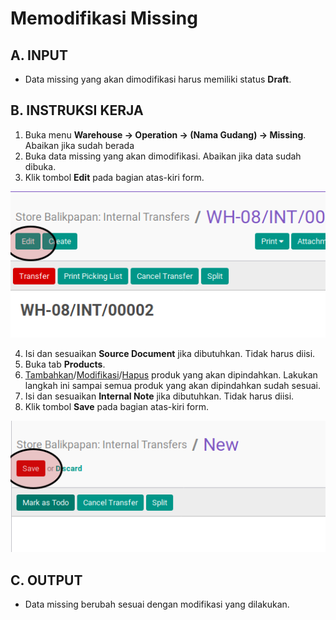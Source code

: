# Memodifikasi Missing

## A. INPUT

* Data missing yang akan dimodifikasi harus memiliki status **Draft**.

## B. INSTRUKSI KERJA

1. Buka menu **Warehouse -> Operation -> (Nama Gudang) -> Missing**. Abaikan jika sudah berada
2. Buka data missing yang akan dimodifikasi. Abaikan jika data sudah dibuka.
3. Klik tombol **Edit** pada bagian atas-kiri form.

![](../../img/missing/tombol-edit.png)

4. Isi dan sesuaikan **Source Document** jika dibutuhkan. Tidak harus diisi.
5. Buka tab **Products**.
6. <a name="l6">[Tambahkan](./produk-tambah.md)/[Modifikasi](./produk-modifikasi.md)/[Hapus](./produk-hapus.md)</a> produk yang akan dipindahkan. Lakukan langkah ini sampai semua produk yang akan dipindahkan sudah sesuai.
7. Isi dan sesuaikan **Internal Note** jika dibutuhkan. Tidak harus diisi.
8. Klik tombol **Save** pada bagian atas-kiri form.

![](../../img/missing/tombol-simpan.png)

## C. OUTPUT

* Data missing berubah sesuai dengan modifikasi yang dilakukan.
